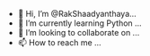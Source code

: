 - 👋 Hi, I’m @RakShaadyanthaya...
- 🌱 I’m currently learning Python ...
- 💞️ I’m looking to collaborate on ...
- 📫 How to reach me ...

<!---
RakShaadyanthaya/RakShaadyanthaya is a ✨ special ✨ repository because its `README.md` (this file) appears on your GitHub profile.
You can click the Preview link to take a look at your changes.
--->
